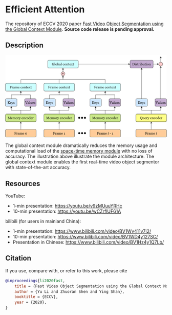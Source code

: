 # Efficient Attention

The repository of ECCV 2020 paper [Fast Video Object Segmentation using the Global Context Module](https://arxiv.org/abs/2001.11243). **Source code release is pending approval.**

## Description

![](illustration.png)

The global context module dramatically reduces the memory usage and computational load of the [space-time memory module](https://github.com/seoungwugoh/STM) with no loss of accuracy. The illustration above illustrate the module architecture. The global context module enables the first real-time video object segmentor with state-of-the-art accuracy.

## Resources

YouTube:
- 1-min presentation: https://youtu.be/v9zMUuuYRHc
- 10-min presentation: https://youtu.be/wCZrflUF61A

bilibili (for users in mainland China):
- 1-min presentation: https://www.bilibili.com/video/BV1Wv411v7i2/
- 10-min presentation: https://www.bilibili.com/video/BV1WD4y127SC/
- Presentation in Chinese: https://www.bilibili.com/video/BV1Hz4y1Q7Lb/

## Citation

If you use, compare with, or refer to this work, please cite

```bibtex
@inproceedings{li2020fast,
    title = {Fast Video Object Segmentation using the Global Context Module},
    author = {Yu Li and Zhuoran Shen and Ying Shan},
    booktitle = {ECCV},
    year = {2020},
}
```
